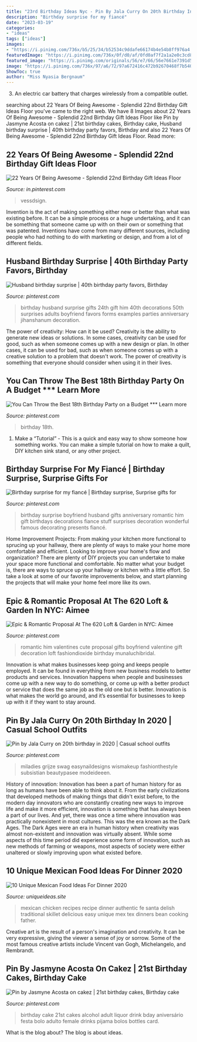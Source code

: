 ```yaml
---
title: "23rd Birthday Ideas Nyc - Pin By Jala Curry On 20th Birthday In 2020"
description: "Birthday surprise for my fiancé"
date: "2023-03-19"
categories:
- "ideas"
tags: ["ideas"]
images:
- "https://i.pinimg.com/736x/b5/25/34/b52534c9ddafe66174b4e54b8ff976a4.jpg"
featuredImage: "https://i.pinimg.com/736x/0f/d0/af/0fd0af7f2a1a2e0c3cd8f1048b82dae4.jpg"
featured_image: "https://i.pinimg.com/originals/56/e7/66/56e7661e7391d5e1ddc32954d6a8999d.jpg"
image: "https://i.pinimg.com/736x/97/a6/72/97a672416c472b92670468f7b5409f62--hubby-birthday-birthday-gifts.jpg"
ShowToc: true
author: "Miss Nyasia Bergnaum"
---
```



3. An electric car battery that charges wirelessly from a compatible outlet. 

	

		
searching about 22 Years Of Being Awesome - Splendid 22nd Birthday Gift Ideas Floor you've came to the right web. We have 8 Images about 22 Years Of Being Awesome - Splendid 22nd Birthday Gift Ideas Floor like Pin by Jasmyne Acosta on cakez | 21st birthday cakes, Birthday cake, Husband birthday surprise | 40th birthday party favors, Birthday and also 22 Years Of Being Awesome - Splendid 22nd Birthday Gift Ideas Floor. Read more:
		
    
## 22 Years Of Being Awesome - Splendid 22nd Birthday Gift Ideas Floor

<img loading=lazy src="https://i.pinimg.com/736x/b6/b6/5e/b6b65ed1edbeb543b0730f3b9f6d134c.jpg" onerror="this.onerror=null;this.src='https://tse3.mm.bing.net/th?id=OIP.QsgTXdiDYkARM5u8dP3mqQHaJ3&amp;pid=15.1';" alt="22 Years Of Being Awesome - Splendid 22nd Birthday Gift Ideas Floor">

_Source: in.pinterest.com_

>vessdsign. 

	

Invention is the act of making something either new or better than what was existing before. It can be a simple process or a huge undertaking, and it can be something that someone came up with on their own or something that was patented. Inventions have come from many different sources, including people who had nothing to do with marketing or design, and from a lot of different fields.

    
## Husband Birthday Surprise | 40th Birthday Party Favors, Birthday

<img loading=lazy src="https://i.pinimg.com/originals/56/e7/66/56e7661e7391d5e1ddc32954d6a8999d.jpg" onerror="this.onerror=null;this.src='https://tse3.mm.bing.net/th?id=OIP.KuLOScLJcrQrP8aaiS8UogHaNL&amp;pid=15.1';" alt="Husband birthday surprise | 40th birthday party favors, Birthday">

_Source: pinterest.com_

>birthday husband surprise gifts 24th gift him 40th decorations 50th surprises adults boyfriend favors forms examples parties anniversary jihanshanum decoration. 

	

The power of creativity: How can it be used?
Creativity is the ability to generate new ideas or solutions. In some cases, creativity can be used for good, such as when someone comes up with a new design or plan. In other cases, it can be used for bad, such as when someone comes up with a creative solution to a problem that doesn't work. The power of creativity is something that everyone should consider when using it in their lives.

    
## You Can Throw The Best 18th Birthday Party On A Budget *** Learn More

<img loading=lazy src="https://i.pinimg.com/736x/1e/f5/79/1ef57964fc709c5554cbd9cda63b47c6.jpg" onerror="this.onerror=null;this.src='https://tse4.mm.bing.net/th?id=OIP.Jg0xS9szVMXwe_4c59RXGwHaNK&amp;pid=15.1';" alt="You Can Throw the Best 18th Birthday Party on a Budget *** Learn more">

_Source: pinterest.com_

>birthday 18th. 

	

1. Make a “Tutorial” - This is a quick and easy way to show someone how something works. You can make a simple tutorial on how to make a quilt, DIY kitchen sink stand, or any other project. 

    
## Birthday Surprise For My Fiancé | Birthday Surprise, Surprise Gifts For

<img loading=lazy src="https://i.pinimg.com/736x/97/a6/72/97a672416c472b92670468f7b5409f62--hubby-birthday-birthday-gifts.jpg" onerror="this.onerror=null;this.src='https://tse2.mm.bing.net/th?id=OIP.zsLl17r2V2ACrE6Qb3co1QHaJ3&amp;pid=15.1';" alt="Birthday surprise for my fiancé | Birthday surprise, Surprise gifts for">

_Source: pinterest.com_

>birthday surprise boyfriend husband gifts anniversary romantic him gift birthdays decorations fiance stuff surprises decoration wonderful famous decorating presents fiancé. 

	

Home Improvement Projects: From making your kitchen more functional to sprucing up your hallway, there are plenty of ways to make your home more comfortable and efficient.
Looking to improve your home's flow and organization? There are plenty of DIY projects you can undertake to make your space more functional and comfortable. No matter what your budget is, there are ways to spruce up your hallway or kitchen with a little effort. So take a look at some of our favorite improvements below, and start planning the projects that will make your home feel more like its own.

    
## Epic &amp; Romantic Proposal At The 620 Loft &amp; Garden In NYC: Aimee

<img loading=lazy src="https://i.pinimg.com/736x/2a/b8/44/2ab8443649bcc9892aba5e594e60a325--romantic-proposal-the-loft.jpg" onerror="this.onerror=null;this.src='https://tse2.mm.bing.net/th?id=OIP.yF-lHG27StpRAkDWbkhvdAHaLH&amp;pid=15.1';" alt="Epic &amp; Romantic Proposal At The 620 Loft &amp; Garden in NYC: Aimee">

_Source: pinterest.com_

>romantic him valentines cute proposal gifts boyfriend valentine gift decoration loft fashiondioxide birthday munaluchibridal. 

	

Innovation is what makes businesses keep going and keeps people employed. It can be found in everything from new business models to better products and services. Innovation happens when people and businesses come up with a new way to do something, or come up with a better product or service that does the same job as the old one but is better. Innovation is what makes the world go around, and it’s essential for businesses to keep up with it if they want to stay around.

    
## Pin By Jala Curry On 20th Birthday In 2020 | Casual School Outfits

<img loading=lazy src="https://i.pinimg.com/736x/b5/25/34/b52534c9ddafe66174b4e54b8ff976a4.jpg" onerror="this.onerror=null;this.src='https://tse4.mm.bing.net/th?id=OIP.V0pn1x1Wv2ixq01OqB84zwHaKY&amp;pid=15.1';" alt="Pin by Jala Curry on 20th birthday in 2020 | Casual school outfits">

_Source: pinterest.com_

>miladies grijze swag easynaildesigns wismakeup fashionthestyle subsistian beautypasee modeideeen. 

	

History of innovation:
Innovation has been a part of human history for as long as humans have been able to think about it. From the early civilizations that developed methods of making things that didn't exist before, to the modern day innovators who are constantly creating new ways to improve life and make it more efficient, innovation is something that has always been a part of our lives. And yet, there was once a time where innovation was practically nonexistent in most cultures. This was the era known as the Dark Ages.
The Dark Ages were an era in human history when creativity was almost non-existent and innovation was virtually absent. While some aspects of this time period did experience some form of innovation, such as new methods of farming or weapons, most aspects of society were either unaltered or slowly improving upon what existed before.

    
## 10 Unique Mexican Food Ideas For Dinner 2020

<img loading=lazy src="https://www.uniqueideas.site/wp-content/uploads/70-traditional-mexican-food-authentic-mexican-recipes-delish.jpg" onerror="this.onerror=null;this.src='https://tse1.mm.bing.net/th?id=OIP.Xyz9xD0ZUKsMGRDggeLUVQHaLH&amp;pid=15.1';" alt="10 Unique Mexican Food Ideas For Dinner 2020">

_Source: uniqueideas.site_

>mexican chicken recipes recipe dinner authentic fe santa delish traditional skillet delicious easy unique mex tex dinners bean cooking father. 

	

Creative art is the result of a person's imagination and creativity. It can be very expressive, giving the viewer a sense of joy or sorrow. Some of the most famous creative artists include Vincent van Gogh, Michelangelo, and Rembrandt.

    
## Pin By Jasmyne Acosta On Cakez | 21st Birthday Cakes, Birthday Cake

<img loading=lazy src="https://i.pinimg.com/736x/0f/d0/af/0fd0af7f2a1a2e0c3cd8f1048b82dae4.jpg" onerror="this.onerror=null;this.src='https://tse1.mm.bing.net/th?id=OIP.IDj-zYONINjuMF85jFx5PgHaJ4&amp;pid=15.1';" alt="Pin by Jasmyne Acosta on cakez | 21st birthday cakes, Birthday cake">

_Source: pinterest.com_

>birthday cake 21st cakes alcohol adult liquor drink bday aniversário festa bolo adulto female drinks pijama bolos bottles card. 

	

What is the blog about?
The blog is about ideas.

